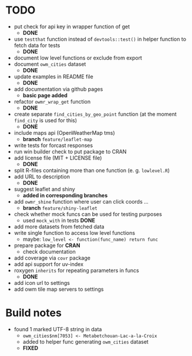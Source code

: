 # TODO

* put check for api key in wrapper function of get
  - __DONE__
* use `testthat` function instead of `devtools::test()` in helper function to fetch data for tests
  - __DONE__
* document low level functions or exclude from export
* document `owm_cities` dataset
  - __DONE__
* update examples in README file
  - __DONE__
* add documentation via github pages
  - __basic page added__
* refactor `owmr_wrap_get` function
  - __DONE__
* create separate `find_cities_by_geo_point` function (at the moment `find_city` is used for this)
  - __DONE__
* include maps api (OpenWeatherMap tms)
  - __branch__ `feature/leaflet-map`
* write tests for forcast responses
* run win builder check to put package to CRAN
* add license file (MIT + LICENSE file)
  - __DONE__
* split R-files containing more than one function (e. g. `lowlevel.R`) 
* add URL to description
  - __DONE__
* suggest leaflet and shiny
  - __added in corresponding branches__
* add `owmr_shine` function where user can click coords ...
  - __branch__ `feature/shiny-leaflet`
* check whether mock funcs can be used for testing purposes
  - used `mock_with` in tests __DONE__
* add more datasets from fetched data
* write single function to access low level functions
  - maybe: `low_level <- function(func_name) return func`
* prepare package for __CRAN__
  - check documentation
* add coverage via `covr` package
* add api support for uv-index
* roxygen `inherits` for repeating parameters in funcs
  - __DONE__
* add icon url to settings
* add owm tile map servers to settings

# Build notes

* found 1 marked UTF-8 string in data
  - `owm_cities$nm[7053] <- Metabetchouan-Lac-a-la-Croix`
  - added to helper func generating `owm_cities` dataset
  - __FIXED__
